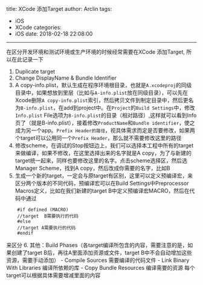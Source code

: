 title: XCode 添加Target
author: Arclin
tags:
  - iOS
  - XCode
categories:
  - iOS
date: 2018-02-18 22:08:00
---
在区分开发环境和测试环境或生产环境的时候经常需要在XCode 添加Target, 所以在此记录一下

<!-- more -->

1. Duplicate target
2. Change DisplayName & Bundle Identifier
3. A copy-info.plist，默认生成在程序环境根目录，也就是`A.xcodeproj`的同级目录中，如果想放到里层（比如与`A-info.plist`放在同级目录），可以先在Xcode删除`A copy-info.plist`索引，然后拷贝文件到制定目录中，然后更名为`B-info.plist`，在add到project中。在`Project`的`Build Settings`中，修改`Info.plist` File选项为`B-info.plist`的目录（相对路径）,这样就可以看到Info页了（就是B-info.plist），接着修改`ProductName`和`Bundle identifier`，使之成为另一个app。`Prefix Header的路径`，视具体需求而定是否要修改，如果两个target可以公用同一个`Prefix Header`，那么就不需要修改这里的路径
4. 修改scheme，在调试的Stop按钮边上，我们可以选择本工程中所有的target来做编译，如果不修改，在这里选择出来的名字就是A copy，为了与新建的target统一起来，同样也要修改这里的名字。点击scheme选择区，然后选Manager Scheme，找到A copy，然后改成你需要的名字，比如B
5. 生成一个新的target，一定会与原target有区别，这里可以定义预编译宏，来区分两个版本的不同代码，预编译宏可以在Build Settings中Preprocessor Macros定义，比如在我们新建的target B中定义预编译宏MACRO，然后在代码中通过
```
	#if defined (MACRO)
	//target  B需要执行的代码
	#else
	//target A需要执行的代码
	#endif
```
来区分
6. 其他：Build Phases（各target编译所包含的内容，需要注意的是，如果创建了target B后，再往A里面添加资源或文件，target B中不会自动增加这些资源，需要手动添加）
	- Compile Sources
	需要编译的代码文件
	- Link Binary With Libraries
	编译所依赖的库
	- Copy Bundle Resources
	编译需要的资源
	每个target可以根据具体需要增减里面的内容

